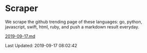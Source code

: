 # Scraper

We scrape the github trending page of these languages: go, python, javascript, swift, html, ruby, and push a markdown result everyday.

[2019-09-17.md](https://github.com/henson/Scraper/blob/master/2019-09-17.md)

Last Updated: 2019-09-17 08:02:42